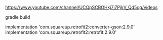 
https://www.youtube.com/channel/UCQpSCBOHkj7i7PjkV_Qd5og/videos

gradle build

implementation 'com.squareup.retrofit2:converter-gson:2.9.0'
    implementation 'com.squareup.retrofit2:retrofit:2.9.0'
